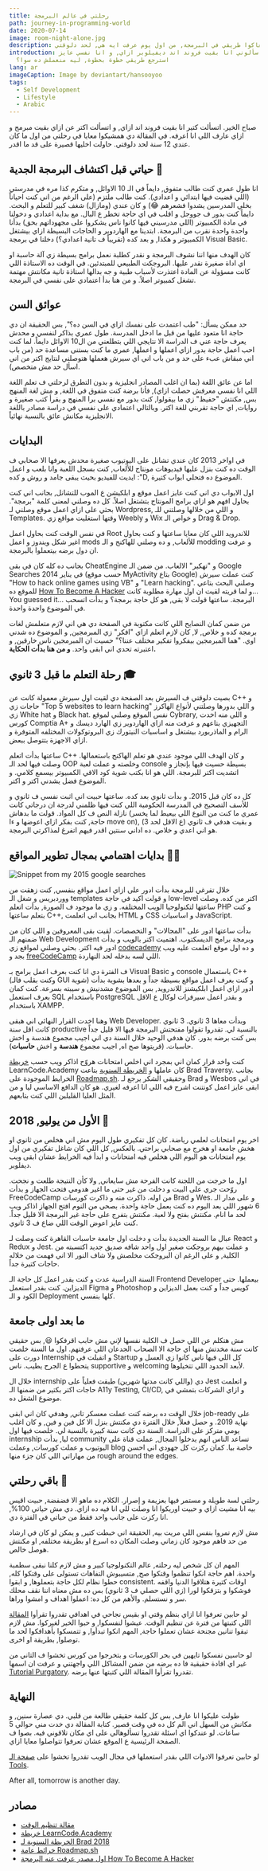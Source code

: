 ```yaml
---
title: رحلتي في عالم البرمجة
path: journey-in-programming-world
date: 2020-07-14
image: room-night-alone.jpg
description: حابب استرجع معاكوا طريقي في البرمجة, من اول يوم عرفت ايه هي, لحد دلوقتي.
introduction: ناس كتير سألوني انا بقيت فروند اند ديفيلوبر ازاي, و انا نفسي عايز
  استرجع طريقي خطوة بخطوة, ليه منعملش ده سوا؟
lang: ar
imageCaption: Image by deviantart/hansooyoo
tags:
  - Self Development
  - Lifestyle
  - Arabic
---
```


صباح الخير. اتسألت كتير انا بقيت فروند اند ازاي, و اتسألت اكتر عن ازاي بقيت مبرمج و ازاي عارف اللي انا اعرفه. في المقالة دي همشيكوا معايا في رحلتي من اول ما كان عندي 12 سنة لحد دلوقتي. حاولت اخليها قصيرة على قد ما اقدر.

## حياتي قبل اكتشاف البرمجة الجدية 👶

انا طول عمري كنت طالب متفوق, دايماً في الـ 10 الاوائل, و متكرم كذا مره في مدرستي (اللي قضيت فيها ابتدائي و اعدادي). كنت طالب ملتزم (على الرغم من اني كنت احياناً بخلي المدرسين يشدوا فشعرهم 😂) و كان عندي (ومازال) شغف كبير للتعلم و البحث. دايماً كنت بدور ف جووجل و اقلب في اي حاجة تخطر ع البال. مع بداية اعدادي و دخولنا في مادة الكمبيوتر (اللي مدرسيني فيها كانوا ناس يشكروا على مجهوداتهم بحق) بدأنا واحدة واحدة نقرب من البرمجة. ابتدينا مع الهاردوير و الحاجات البسيطة ازاي بيشتغل الكمبيوتر و هكذا, و بعد كده (تقريباً ف تانية اعدادي؟) دخلنا في برمجة Visual Basic.

كان الهدف منها اننا نشوف البرمجة و نقدر كطلبة نعمل برامج بسيطة زي آلة حاسبة او اي اداة صغيرة نقدر عليها. البروجكت الطبيعي للمبتدئين. في الوقت ده الاستاذة اللي كانت مسؤولة عن المادة اعتذرت لأسباب طبية و جه بدالها استاذة تانية مكانتش مهتمة تشغل كمبيوتر اصلاً. و من هنا بدأ اعتمادي على نفسي في البرمجة.

## عوائق السن

حد ممكن يسأل: "طب اعتمدت على نفسك ازاي في السن ده؟", بس الحقيقة ان دي حاجة انا متعود عليها من قبل ما ادخل المدرسة. طول عمري بذاكر لنفسي و محدش يعرف حاجة عني ف الدراسة الا نتايجي اللي بتطلعني من ال10 الاوائل دايماً. لما كنت احب اعمل حاجة بدور ازاي اعملها و اعملها, عمري ما كنت بستنى مساعدة حد (من باب اني مبقاش عبء على حد و من باب اني اي سيرش هعملها هتوصلني لنتايج اكتر من اني اسأل حد مش متخصص).

اما عن عائق اللغة (بما ان اغلب المصادر انجليزية و بدون التطرق لرحلتي ف تعلم اللغة اللي انا نفسي معرفش حصلت ازاي), فأنا برضة كنت متفوق في اللغة, و مش لغة المنهج بس, مكنتش "حفيظ" زي ما بيقولوا, كنت بدور مع نفسي برا المنهج و بقرأ كتب صغيرة و روايات, اي حاجة تقربني للغة اكتر. وبالتالي اعتمادي على نفسي في دراسة مصادر باللغة الانجليزية مكانش عائق بالنسبة نهائياً.

## البدايات

في اواخر 2013 كان عندي تشانل على اليوتيوب صغيرة محدش يعرفها الا صحابي ف الوقت ده كنت بنزل عليها فيديوهات مونتاج للألعاب, كنت بسجل اللعبة وانا بلعب و اعمل ايديت للفيديو بحيث يبقى جامد و روش و كده :"D, الموضوع ده فتحلي ابواب كتيرة.

اول الابواب دي اني كنت عايز اعمل موقع و ابلكيشن ع الموب للتشانل, بجانب اني كنت بحاول افهم هو ازاي برامج المونتاج بتشتغل اصلاً. كل ده وصلني لمعنى كلمة "برمجة". بحثي على ازاي اعمل موقع وصلني لـ Wordpress, و اللي من خلالها وصلتني للـ Templates. وقتها استغليت مواقع زي Weebly و Wix و خواص الـ Drag & Drop.

في نفس الوقت كنت بحاول اعمل Root للاندرويد اللي كان معايا ساعتها و كنت بحاول اغير شكل ويندوز و اعمل mods للألعاب, و ده وصلني للهاكنج و الـ modding و عرفت ان دول برضه بيتعملوا بالبرمجة.

بجانب ده كله كان في بقى CheatEngine و "تهكير" الالعاب. من ضمن الـ Google Searches في يناير 2014 (حسب موقع MyActivity بتاع Google) كنت عملت سيرش "How to hack online games using VB" و "Learn hacking". وصلني البحث بتاعي للموقع ده [How To Become A Hacker](http://www.catb.org/esr/faqs/hacker-howto.html##basic_skills) و لما قريته لقيت ان اول مهارة مطلوبة كانت... You guessed it... البرمجة. ساعتها قولت لا بقى, هو كل حاجة برمجة؟ و بدأت اتسحب في الموضوع واحدة واحدة.

من ضمن كمان النصايح اللي كانت مكتوبة في الصفحة دي هي اني لازم متعلمش لغات برمجة كده و خلاص, لا, كان لازم اتعلم ازاي "افكر" زي المبرمجين, و الموضوع ده شدني اوي. "هما المبرمجين بيفكروا تفكير مختلف عننا؟" حسيت ان المبرمجين ناس خارقين, و اعتبرته تحدي اني ابقى واحد. **و من هنا بدأت الحكاية.**

## رحلة التعلم ما قبل 3 ثانوي 🎓

بصيت دلوقتي ف السيرش بعد الصفحة دي لقيت اول سيرش معمولة كانت عن C++ و حاجات زي "Top 5 websites to learn hacking" و اللي بدورها وصلتني لأنواع الهاكرز زي White hat و Black hat. نفس الموقع وصلني لموقع Cybrary, و اللي منه اخدت كورس Comptia A+ التجهيزي بتاعهم و عرفت منه ازاي الهاردوير زي الهارد ديسك و الرام و الماذربورد بيشتغل و اساسيات النيتورك زي البروتوكولات المختلفه المتوفرة و ازاي الاجهزة بتتوصل ببعض.

ساعتها بدأت اتعلم C++ و كان الهدف اللي موجود عندي هو تعلم الهاكنج باستعمالها. وصلت فيها لحد الـ OOP وخلصته و عملت لعبة console بسيطة حسيت فيها بإنجاز و اتشديت اكتر للبرمجة. اللي هو انا بكتب شوية كود الاقي الكمبيوتر بيسمع كلامي. و الموضوع فضل يشدني اكتر و اكتر.

كل ده كان قبل 2015. و بدأت ثانوي بعد كده. ساعتها حبيت اني اثبت نفسي ف ثانوي و للأسف التصحيح في المدرسة الحكومية اللي كنت فيها ظلمني لدرجة ان درجاتي كانت نازلة النص ف كل المواد. قولت ما بدهاش (عمري ما كنت من النوع اللي بيعيط لما يخسر حاجة, كنت بفكر ازاي اعوضها و ءا move on), و بقيت هدفي ف ثانوي (ع الاقل لحد 3) هو اني اعدي و خلاص. ده اداني سنتين اقدر فيهم اتفرغ لمذاكرتي البرمجة.

## بدايات اهتمامي بمجال تطوير المواقع 👨‍💻

![Snippet from my 2015 google searches](searches.png)

خلال تفرغي للبرمجة بدأت ادور على ازاي اعمل مواقع بنفسي, كنت زهقت من ووردبريس و شغل الـ templates و قولت اكيد في حاجة low-level اكتر من كده. وصلت ساعتها لتكنولوجيا الويب المختلفه. و زي ما موجود ف الصورة, بدأت اتعلم PHP و كنت بتعلم ساعتها C++, بجانب اني اتعلمت HTML و CSS و اساسيات JavaScript.

بدأت ساعتها ادور على "المجالات" و التخصصات. لقيت بقى المعروفين و اللي كان من ضمنهم الـ Web Development وبرمجة برامج الديسكتوب. اهتميت اكتر بالويب و بدأت ادور فيه اكتر. بحثي وصلني لمواقع زي [codecademy](https://www.codecademy.com/) و ده اول موقع اتعلمت عليه ويب بجد و [freeCodeCamp](freecodecamp.org) اللي لسه بدخله لحد النهاردة.

ف الفترة دي انا كنت بعرف اعمل برامج بـ Visual Basic و console باستعمال C++ (وكنت بقلب فالـ GUI شوية) و كنت بعرف اعمل مواقع بسيطة جداً و بعدها بشوية بدأت ادور ازاي اعمل ابلكيشنز للاندرويد, بس الموضوع مشدنيش و سيبته بسرعة. كنت كمان بعرف استعمل SQL باستخدام PostgreSQL و بقدر اعمل سيرفرات لوكال ع الاقل باستخدام XAMPP.

وهنا اخدت القرار النهائي اني هبقى Web Developer. وبدأت معاها 3 ثانوي. 3 ثانوي كانت اقل سنة productive بالنسبة لي. تقدروا تقولوا مفتحتش البرمجة فيها الا قليل جداً بس كنت برضه بدور. كان هدفي الوحيد خلال السنة دي اني اجيب مجموع هندسة و اخش حاسبات. (قريتوها صح اه, اجيب مجموع **هندسة** و اخش **حاسبات**).

كنت واخد قرار كمان اني بمجرد اني اخلص امتحانات هروّح اذاكر ويب حسب [خريطة](https://www.youtube.com/watch?v=gVXcqO9A1vo) LearnCode.Academy كان عاملها و [الخريطة السنوية](https://www.youtube.com/watch?v=Zftx68K-1D4) بتاعت Brad Traversy. بجانب الخرايط الموجودة على [Roadmap.sh](https://roadmap.sh). وحقيقي الشكر يرجع لـ Brad و Wesbos في اني ابقى عايز اعمل كونتنت اشرح فيه اللي انا اعرفه لغيري. هو كان الدافع الاساسي ليا و من المثل العليا القليلين اللي كنت بتابعهم.

## الأول من يوليو, 2018 😤

اخر يوم امتحانات لعلمي رياضة. كان كل تفكيري طول اليوم مش اني هخلص من ثانوي او هخش جامعة او هخرج مع صحابي براحتي. بالعكس, كل اللي كان شاغل تفكيري من اول يوم امتحانات هو اليوم اللي هخلص فيه امتحانات و ابدأ فيه الخرايط عشان ابقى ويب ديفلوبر.

اول ما خرجت من اللجنة كانت الفرحة مش سايعاني, ولا كأن النتيجة طلعت و نجحت. روّحت جري على البيت و دخلت من غير حتى ما اغير هدومي فتحت الجهاز و بدأت FreeCodeCamp من اوله. ذاكرت منه و ذاكرت كورسات Brad و Wes. و على مدار الـ 6 شهور اللي بعد اليوم ده كنت بعمل حاجة واحدة. بصحى من النوم افتح الجهاز اذاكر ويب لحد ما انام. مكنتش بفتح ولا لعبة. مكنتش بتفرج على حاجة غير البرمجة الا قليل جداً. كنت عايز اعوض الوقت اللي ضاع ف 3 ثانوي.

عبال ما السنة الجديدة بدأت و دخلت اول جامعة حاسبات القاهرة كنت وصلت لـ React و Redux و Jest. و عملت بيهم بروجكت صغير اول واحد شافه صديق جديد اكتسبته من الكلية, و على الرغم ان البروجكت مخلصش ولا شاف النور الا اني فهمت من خلاله حاجات كتيرة جداً.

السنة الدراسية عدت و كنت بقدر اعمل كل حاجة الـ Frontend Developer بيعملها. حتى الديزاين. كنت بقدر استعمل Figma و Photoshop كويس جداً و كنت بعمل الديزاين و الكود و الـ Deployment كلها بنفسي.

## ما بعد اولى جامعة

مش هتكلم عن اللي حصل ف الكلية نفسها لإني مش حابب اقرفكوا 😃, بس حقيقي كانت سنة مخدتش منها اي حاجة الا الصحاب الجدعان اللي عرفتهم. اول ما السنة خلصت دورت على Internship و اتقبلت في Startup كل اللي فيها ناس كانوا زي العسل و يتحطوا ع الجرح يطيب. ناس supportive و welcoming لأبعد الحدود اللي تتخيلوها.

خلال ال internship دي (واللي كانت مدتها شهرين) طبقت فعلياً على Jest و اتعلمت حاجات اكتر بكتير من ضمنها الـ A11y Testing, CI/CD, و ازاي الشركات بتمشي في موضوع الشغل ده.

خلال الوقت ده برضه كنت عملت معسكر تاني, وهدفي كان اني ابقى job-ready على نهاية 2019. و حصل فعلاً, خلال الفترة دي مكنتش بنزل الا كل فين و فين, و كان اغلب يومي متركز على الدراسة. السنة دي كانت سنة كبيرة بالنسبة لي. خلصت فيها اول internship ليا, بدأت community تساعد الناس انهم يدخلوا المجال, عملت قناة على اليوتيوب و عملت كورسات, وعملت blog خاصة بيا. كمان ركزت كل جهودي اني احسن من مهاراتي اللي كان جزء منها rough around the edges.

## باقي رحلتي 🚀

رحلتي لسة طويلة و مستمر فيها بعزيمة و إصرار. الكلام ده ماهو الا فضفضة, حبيت اقيس بيه انا مشيت ازاي و حبيت اوريكوا انا وصلت للي انا فيه ده ازاي. دي مش حياتي 100%, انا ركزت على جانب واحد فقط من حياتي في الفترة دي.

مش لازم تمروا بنفس اللي مريت بيه, الحقيقة اني خبطت كتير, و يمكن لو كان في ارشاد من حد فاهم موجود كان زماني وصلت المكان ده اسرع او بطريقة مختلفه, او مكنتش هوصل خالص.

المهم ان كل شخص ليه رحلته, عالم التكنولوجيا كبير و مش لازم كلنا نبقى سطمبة واحدة. اهم حاجة انكوا تنظموا وقتكوا صح, متسيبوش التفاهات تستولى على وقتكوا كله, حطوا نظام لكل حاجة بتعملوها, و ابقوا consistent. اوقات كتيرة هتلاقوا الدنيا واقفه فوشكوا و بتزقكوا لورا (زي اللي حصلي ف 3 ثانوي) بس ده مش معناه اننا نقف محلك سر و نستسلم. والأهم من كل ده: اعملوا اهداف و امشوا وراها.

لو حابين تعرفوا انا ازاي بنظم وقتي او بقيس نجاحي في اهدافي تقدروا تقرأوا [المقالة](https://iamnabil.netlify.app/blog/time-management-1) اللي كتبتها من فترة عن تنظيم الوقت. عيشوا لنفسكوا, و حبوا الخير لغيركوا. مش لازم تبقوا تنانين مجنحة عشان تعملوا حاجة, المهم انكوا تبدأوا, و تتمسكوا بأهدافكوا لحد ما توصلوا, بطريقة او اخرى.

لو حاسين نفسكوا تايهين في بحر الكورسات و بتخرجوا من كورس تخشوا ف التاني من غير اي افادة حقيقية فا ده برضه من ضمن المشاكل اللي واجهتني و عرفت ان اسمها [Tutorial Purgatory](https://iamnabil.netlify.app/blog/tutorial-purgatory). تقدروا تقرأوا المقالة اللي كتبتها عنها برضه.

## النهاية

طولت عليكوا انا عارف, بس كل كلمة حقيقي طالعة من قلبي. دي عصارة سنين, و مكانش من السهل اني الم كل ده في وقت قصير. كتابة المقالة دي خدت مني حوالي 5 ساعات. لو عندكوا اي اسئلة تقدروا تسألوهالي على اي مكان تلاقوني فيه. بصوا ف الصفحة الرئيسية ع الموقع عشان تعرفوا تتواصلوا معايا ازاي.

لو حابين تعرفوا الادوات اللي بقدر استعملها في مجال الويب تقدروا تخشوا على [صفحة الـ Tools](/toolset).

After all, tomorrow is another day.

## مصادر

- [مقالة تنظيم الوقت](https://iamnabil.netlify.app/blog/time-management-1)
- [خريطة LearnCode.Academy](https://twitter.com/learncodeacad)
- [الخريطة السنوية لـ Brad 2018](https://www.youtube.com/watch?v=Zftx68K-1D4)
- [خرائط عامة Roadmap.sh](https://roadmap.sh)
- [اول مصدر عرفت عنه البرمجة How To Become A Hacker](http://www.catb.org/esr/faqs/hacker-howto.html#basic_skills)
